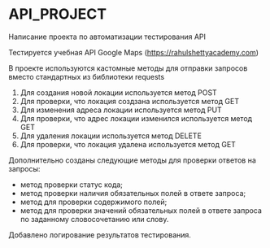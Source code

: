# API_PROJECT
Написание проекта по автоматизации тестирования API

Тестируется учебная API Google Maps (https://rahulshettyacademy.com)

В проекте используются кастомные методы для отправки запросов вместо стандартных из библиотеки requests

1) Для создания новой локации используется метод POST
2) Для проверки, что локация cоздзана используется метод GET
3) Для изменения адреса локации используется метод PUT
4) Для проверки, что адрес локации изменился используется метод GET
5) Для удаления локации используется метод DELETE
6) Для проверки, что локация удалена используется метод GET

Дополнительно созданы следующие методы для проверки ответов на запросы:
- метод проверки статус кода;
- метод проверки наличия обязательных полей в ответе запроса;
- метод для проверки содержимого полей;
- метод для проверки значений обязательных полей в ответе запроса по заданному словосочетанию или слову.

Добавлено логирование результатов тестирования.